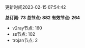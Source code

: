 更新时间2023-02-15 07:54:42

**总订阅: 73**
**总节点: 882**
**有效节点: 264**
- v2ray节点: 160
- ss节点: 102
- trojan节点: 2
